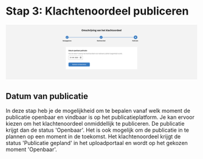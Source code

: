 # Stap 3: Klachtenoordeel publiceren

![Deze afbeelding laat de laatste stap van de uploadstraat zien waar de publicatie datum wordt ingesteld](img/klachtenoordeel_4.png)

## Datum van publicatie

In deze stap heb je de mogelijkheid om te bepalen vanaf welk moment de publicatie openbaar en vindbaar is op het publicatieplatform.
Je kan ervoor kiezen om het klachtenoordeel onmiddellijk te publiceren. De publicatie krijgt dan de status 'Openbaar'. Het is
ook mogelijk om de publicatie in te plannen op een moment in de toekomst. Het klachtenoordeel krijgt de status 'Publicatie gepland'
in het uploadportaal en wordt op het gekozen moment 'Openbaar'.
